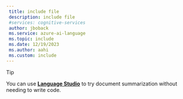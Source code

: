 ```yaml
---
 title: include file
 description: include file
 #services: cognitive-services
 author: jboback
 ms.service: azure-ai-language
 ms.topic: include
 ms.date: 12/19/2023
 ms.author: aahi
 ms.custom: include
---
```


> [!TIP]
> You can use [**Language Studio**](../../language-studio.md) to try document summarization without needing to write code. 
